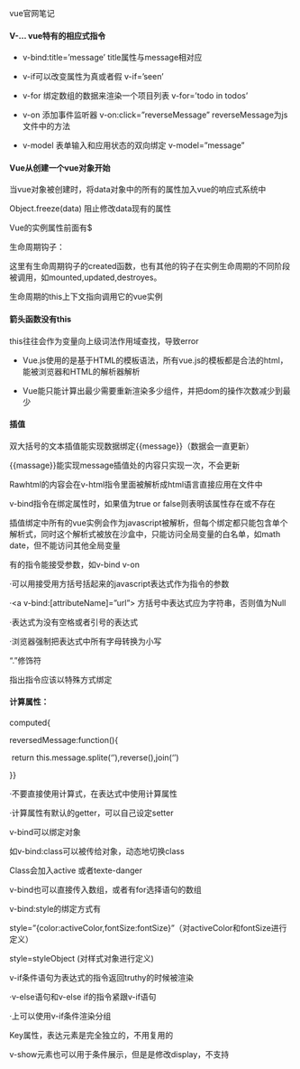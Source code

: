 vue官网笔记

#### V-…  vue特有的相应式指令

- v-bind:title=’message’  title属性与message相对应

- v-if可以改变属性为真或者假 v-if=’seen’

- v-for 绑定数组的数据来渲染一个项目列表 v-for=’todo in todos’

- v-on 添加事件监听器 v-on:click=”reverseMessage” reverseMessage为js文件中的方法

- v-model 表单输入和应用状态的双向绑定 v-model=”message”

 

#### Vue从创建一个vue对象开始

当vue对象被创建时，将data对象中的所有的属性加入vue的响应式系统中

Object.freeze(data) 阻止修改data现有的属性

Vue的实例属性前面有$

 

生命周期钩子：

这里有生命周期钩子的created函数，也有其他的钩子在实例生命周期的不同阶段被调用，如mounted,updated,destroyes。

生命周期的this上下文指向调用它的vue实例

#### 箭头函数没有this

this往往会作为变量向上级词法作用域查找，导致error

- Vue.js使用的是基于HTML的模板语法，所有vue.js的模板都是合法的html，能被浏览器和HTML的解析器解析

- Vue能只能计算出最少需要重新渲染多少组件，并把dom的操作次数减少到最少

#### 插值

双大括号的文本插值能实现数据绑定{{message}}（数据会一直更新）

<span v-once>{{massage}}</span>能实现message插值处的内容只实现一次，不会更新

 

Rawhtml的内容会在v-html指令里面被解析成html语言直接应用在文件中

 

v-bind指令在绑定属性时，如果值为true or false则表明该属性存在或不存在

插值绑定中所有的vue实例会作为javascript被解析，但每个绑定都只能包含单个解析式，同时这个解析式被放在沙盒中，只能访问全局变量的白名单，如math date，但不能访问其他全局变量

 

 

 

有的指令能接受参数，如v-bind v-on

·可以用接受用方括号括起来的javascript表达式作为指令的参数

·<a v-bind:[attributeName]=”url”></a> 方括号中表达式应为字符串，否则值为Null

·表达式为没有空格或者引号的表达式

·浏览器强制把表达式中所有字母转换为小写

 

“.”修饰符

指出指令应该以特殊方式绑定

 

#### 计算属性：

computed{

reversedMessage:function(){

​        return this.message.splite(‘’),reverse(),join(‘’)

}}

·不要直接使用计算式，在表达式中使用计算属性

·计算属性有默认的getter，可以自己设定setter

 

 

v-bind可以绑定对象

如v-bind:class可以被传给对象，动态地切换class

Class会加入active 或者texte-danger

v-bind也可以直接传入数组，或者有for选择语句的数组

v-bind:style的绑定方式有

style=”{color:activeColor,fontSize:fontSize}”（对activeColor和fontSize进行定义）

style=styleObject (对样式对象进行定义)

 

v-if条件语句为表达式的指令返回truthy的时候被渲染

·v-else语句和v-else if的指令紧跟v-if语句

·<tmeplate>上可以使用v-if条件渲染分组

 

Key属性，表达元素是完全独立的，不用复用的

 

v-show元素也可以用于条件展示，但是是修改display，不支持<template>和<v-else>

 

v-for可以将数组应用于绑定v-for：=“item in items”

v-for=”(item,index) in items”所有item共享该元素的其他属性和信息

v-for=”(item,name) in items”可以提供第二个参数的property名称（键名）

 

div v-for=”item in items” v-bind:key=”item.id”
为每一项提供唯一key属性方便vue跟踪每个节点




- 触发试图更新：Push() pop() shift() unshift() splice() sort() reverse() 

- 由于js的限制，vue不能因为利用索引直接设置数组项或者数组长度的变化而引起视图更新（可以用splice() 和set()实现试图更新）

- Vue不能检测对象属性的添加或者删除（但可以用set添加属性）Vue.set(vm.userProfile,’age’,27) 

- 显示过滤/排序后的结果，可以创建计算属性/当计算属性不适用时（如在嵌套for循环中）可以使用方法（原数组）的返回值来实现

- v-for也接受整数，如v-for=”n in 10”

- <template>标签中可以使用v-for来循环渲染包含多个元素的内容

- v-for和v-if可以一起使用，v-for比v-if优先级高（先循环再判断是否有该属性）（可以将v-if置于v-for外层元素上）

- v-on:click=事件表达式

- v-on可以用于监听事件

- v-on可以直接用于绑定Js中的方法

- $event可以直接传入方法，直接访问dom原生事件对象

- v-on的事件修饰符，用点开头的指令后缀表示：.stop/.prevent/.capture/.self/.once/.passive

- v-on:keyup.enter按键修饰符，只有在key是enter状态的时候调用方法

- 按键修饰符：.enter/.tab/.delete/.esc/.space/.up/.down/.left/.right

- 系统修饰键：/.ctrl/.alt/.shift/.meta（只有按键被按住时才能调用事件）

- 鼠标按钮修饰符.left/.right/.middle

- .exact控制由精确的系统组合触发的事件

 

#### 表单输入绑定

v-model指令在表单<input><textarea><select>创建双向数据绑定 

监听用户的输入事件以更新数据

v-model使用的不同的输入元素有不同的属性

- text textarea value属性

- checkedbox和redio checked属性

- select value作为Prop

文本区域插值（<textarea>{{text}}</textarea>）不会生效